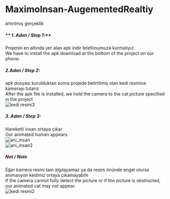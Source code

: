 # MaximoInsan-AugementedRealtiy
artırılmış gerçeklik

##### ** 1. Adım / Step 1:** 
Projenin en altında yer alan apk indir telefonumuza kurmalıyız <br>
We have to install the apk download at the bottom of the project on our phone.

##### **2.Adım / Step 2:** 
apk dosyası kurulduktan sonra projede belirtilmiş olan kedi resmine kamerayı tutarız <br>
After the apk file is installed, we hold the camera to the cat picture specified in the project <br>
![kedi resmi3](https://github.com/catlak-prof/cat-augemented-reality/blob/master/resimler/kedi3.jpeg)

##### **3. Adım / Step 3:** 
Hareketli insan ortaya çıkar <br>
Our animated human appears <br>
![ani_insan](https://github.com/catlak-prof/MaximoInsan-AugementedRealtiy/blob/master/resimler/kinsan.png)<br>
![ani_insan2](https://github.com/catlak-prof/MaximoInsan-AugementedRealtiy/blob/master/resimler/insan.PNG)

##### **Not / Note** 
Eğer kamera resmi tam algılayamaz ya da resim önünde engel olursa animasyon kedimiz ortaya çıkamayabilir<br>
If the camera cannot fully detect the picture or if the picture is obstructed, our animated cat may not appear. <br>
![kedi resmi2](https://github.com/catlak-prof/cat-augemented-reality/blob/master/resimler/kedi2.PNG)
